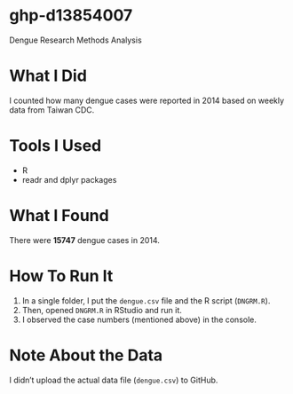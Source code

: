# ghp-d13854007
Dengue Research Methods Analysis

# What I Did  
I counted how many dengue cases were reported in 2014 based on weekly data from Taiwan CDC.

# Tools I Used  
- R  
- readr and dplyr packages  

# What I Found  
There were **15747** dengue cases in 2014.

# How To Run It  
1. In a single folder, I put the `dengue.csv` file and the R script (`DNGRM.R`).  
2. Then, opened `DNGRM.R` in RStudio and run it.  
3. I observed the case numbers  (mentioned above) in the console. 

# Note About the Data  
I didn’t upload the actual data file (`dengue.csv`) to GitHub. 